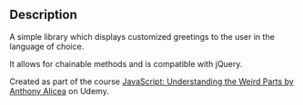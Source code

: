 ## Description

A simple library which displays customized greetings to the user in the language of choice. 

It allows for chainable methods and is compatible with jQuery.

Created as part of the course [JavaScript: Understanding the Weird Parts by Anthony Alicea](https://www.udemy.com/understand-javascript/) on Udemy.